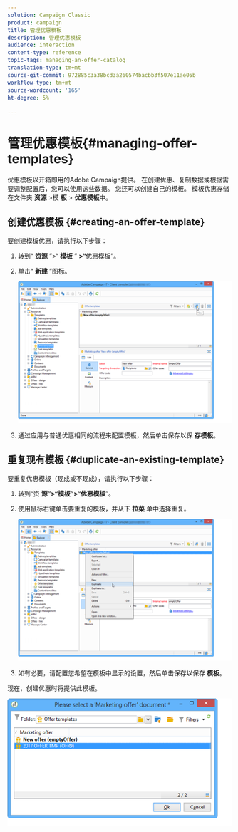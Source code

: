 ```yaml
---
solution: Campaign Classic
product: campaign
title: 管理优惠模板
description: 管理优惠模板
audience: interaction
content-type: reference
topic-tags: managing-an-offer-catalog
translation-type: tm+mt
source-git-commit: 972885c3a38bcd3a260574bacbb3f507e11ae05b
workflow-type: tm+mt
source-wordcount: '165'
ht-degree: 5%

---
```



# 管理优惠模板{#managing-offer-templates}

优惠模板以开箱即用的Adobe Campaign提供。 在创建优惠、复制数据或根据需要调整配置后，您可以使用这些数据。 您还可以创建自己的模板。 模板优惠存储在文件夹 **资源** >模 **板** > **优惠模板**&#x200B;中。

## 创建优惠模板 {#creating-an-offer-template}

要创建模板优惠，请执行以下步骤：

1. 转到“ **资源** ”>“ **模板** ” **>“**&#x200B;优惠模板”。
1. 单击“ **新建** ”图标。

   ![](assets/offer_model_001.png)

1. 通过应用与普通优惠相同的流程来配置模板，然后单击保存以保 **存模板**。

## 重复现有模板 {#duplicate-an-existing-template}

要重复优惠模板（现成或不现成），请执行以下步骤：

1. 转到“资 **源”>“模板”>“优惠模板**”。
1. 使用鼠标右键单击要重复的模板，并从下 **拉菜** 单中选择重复。

   ![](assets/offer_model_002.png)

1. 如有必要，请配置您希望在模板中显示的设置，然后单击保存以保存 **模板**。

现在，创建优惠时将提供此模板。

![](assets/offer_modelcreated_001.png)

